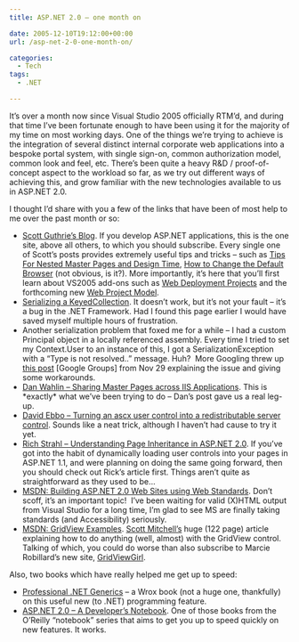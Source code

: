 ```yaml
---
title: ASP.NET 2.0 – one month on

date: 2005-12-10T19:12:00+00:00
url: /asp-net-2-0-one-month-on/

categories:
  - Tech
tags:
  - .NET

---
```

It’s over a month now since Visual Studio 2005 officially RTM’d, and during that time I’ve been fortunate enough to have been using it for the majority of my time on most working days. One of the things we’re trying to achieve is the integration of several distinct internal corporate web applications into a bespoke portal system, with single sign-on, common authorization model, common look and feel, etc. There’s been quite a heavy R&D / proof-of-concept aspect to the workload so far, as we try out different ways of achieving this, and grow familiar with the new technologies available to us in ASP.NET 2.0.

I thought I’d share with you a few of the links that have been of most help to me over the past month or so:

* [Scott Guthrie’s Blog][1]. If you develop ASP.NET applications, this is the one site, above all others, to which you should subscribe. Every single one of Scott’s posts provides extremely useful tips and tricks – such as [Tips For Nested Master Pages and Design Time][2], [How to Change the Default Browser][3] (not obvious, is it?). More importantly, it’s here that you’ll first learn about VS2005 add-ons such as [Web Deployment Projects][4] and the forthcoming new [Web Project Model][5].
* [Serializing a KeyedCollection][6]. It doesn’t work, but it’s not your fault – it’s a bug in the .NET Framework. Had I found this page earlier I would have saved myself multiple hours of frustration.
* Another serialization problem that foxed me for a while – I had a custom Principal object in a locally referenced assembly. Every time I tried to set my Context.User to an instance of this, I got a SerializationException with a “Type is not resolved..” message. Huh?  More Googling threw up [this post][7] [Google Groups] from Nov 29 explaining the issue and giving some workarounds.
* [Dan Wahlin – Sharing Master Pages across IIS Applications][8]. This is \*exactly\* what we’ve been trying to do – Dan’s post gave us a real leg-up.
* [David Ebbo – Turning an ascx user control into a redistributable server control][9]. Sounds like a neat trick, although I haven’t had cause to try it yet.
* [Rich Strahl – Understanding Page Inheritance in ASP.NET 2.0][10]. If you’ve got into the habit of dynamically loading user controls into your pages in ASP.NET 1.1, and were planning on doing the same going forward, then you should check out Rick’s article first. Things aren’t quite as straightforward as they used to be…
* [MSDN: Building ASP.NET 2.0 Web Sites using Web Standards][11]. Don’t scoff, it’s an important topic!  I’ve been waiting for valid (X)HTML output from Visual Studio for a long time, I’m glad to see MS are finally taking standards (and Accessibility) seriously.
* [MSDN: GridView Examples][12]. [Scott Mitchell’s][13] huge (122 page) article explaining how to do anything (well, almost) with the GridView control. Talking of which, you could do worse than also subscribe to Marcie Robillard’s new site, [GridViewGirl][14].

Also, two books which have really helped me get up to speed:

* [Professional .NET Generics][15] – a Wrox book (not a huge one, thankfully) on this useful new (to .NET) programming feature.
* [ASP.NET 2.0 – A Developer’s Notebook][16]. One of those books from the O’Reilly “notebook” series that aims to get you up to speed quickly on new features. It works.

 [1]: http://weblogs.asp.net/scottgu/
 [2]: http://weblogs.asp.net/scottgu/archive/2005/11/11/430382.aspx
 [3]: http://weblogs.asp.net/scottgu/archive/2005/11/18/430943.aspx
 [4]: http://weblogs.asp.net/scottgu/archive/2005/11/06/429723.aspx
 [5]: http://weblogs.asp.net/scottgu/archive/2005/12/07/432630.aspx
 [6]: http://pluralsight.com/blogs/craig/archive/2005/10/19/15696.aspx
 [7]: http://tinyurl.com/7tp97
 [8]: http://weblogs.asp.net/dwahlin/archive/2005/11/16/430779.aspx
 [9]: http://blogs.msdn.com/davidebb/archive/2005/10/30/487160.aspx
 [10]: http://west-wind.com/weblog/posts/3016.aspx
 [11]: http://msdn.microsoft.com/asp.net/reference/design/default.aspx?pull=/library/en-us/dnaspp/html/aspnetusstan.asp
 [12]: http://msdn.microsoft.com/library/default.asp?url=/library/en-us/dnaspp/html/GridViewEx.asp
 [13]: http://www.scottonwriting.net/sowBlog/
 [14]: http://www.gridviewgirl.com/GridViewGirl/
 [15]: http://www.amazon.co.uk/exec/obidos/ASIN/0764559885
 [16]: http://www.amazon.co.uk/exec/obidos/ASIN/0596008120